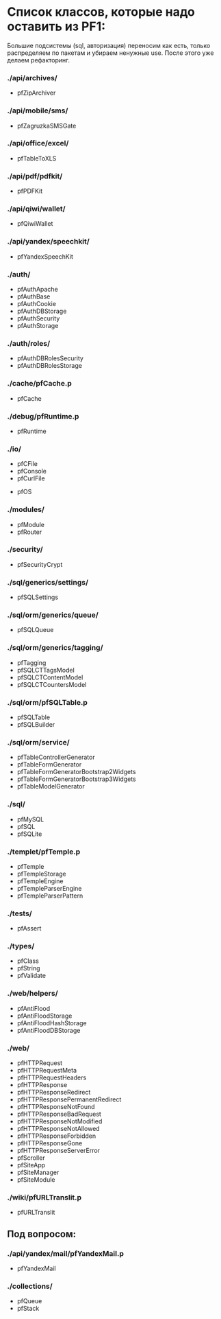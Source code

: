 # Список классов, которые надо оставить из PF1:

Большие подсистемы (sql, авторизация) переносим как есть, только распределяем по пакетам и убираем ненужные use. После этого уже делаем рефакторинг.

### ./api/archives/
* pfZipArchiver

### ./api/mobile/sms/
* pfZagruzkaSMSGate

### ./api/office/excel/
* pfTableToXLS

### ./api/pdf/pdfkit/
* pfPDFKit

### ./api/qiwi/wallet/
* pfQiwiWallet

### ./api/yandex/speechkit/
* pfYandexSpeechKit

### ./auth/
* pfAuthApache
* pfAuthBase
* pfAuthCookie
* pfAuthDBStorage
* pfAuthSecurity
* pfAuthStorage

### ./auth/roles/
* pfAuthDBRolesSecurity
* pfAuthDBRolesStorage

### ./cache/pfCache.p
* pfCache

### ./debug/pfRuntime.p
+ pfRuntime

### ./io/
+ pfCFile
+ pfConsole
+ pfCurlFile
* pfOS


### ./modules/
* pfModule
* pfRouter

### ./security/
* pfSecurityCrypt

### ./sql/generics/settings/
* pfSQLSettings

### ./sql/orm/generics/queue/
* pfSQLQueue

### ./sql/orm/generics/tagging/
* pfTagging
* pfSQLCTTagsModel
* pfSQLCTContentModel
* pfSQLCTCountersModel

### ./sql/orm/pfSQLTable.p
* pfSQLTable
* pfSQLBuilder

### ./sql/orm/service/
* pfTableControllerGenerator
* pfTableFormGenerator
* pfTableFormGeneratorBootstrap2Widgets
* pfTableFormGeneratorBootstrap3Widgets
* pfTableModelGenerator

### ./sql/
* pfMySQL
* pfSQL
* pfSQLite

### ./templet/pfTemple.p
* pfTemple
* pfTempleStorage
* pfTempleEngine
* pfTempleParserEngine
* pfTempleParserPattern

### ./tests/
+ pfAssert

### ./types/
+ pfClass
+ pfString
+ pfValidate

### ./web/helpers/
* pfAntiFlood
* pfAntiFloodStorage
* pfAntiFloodHashStorage
* pfAntiFloodDBStorage

### ./web/
* pfHTTPRequest
* pfHTTPRequestMeta
* pfHTTPRequestHeaders
* pfHTTPResponse
* pfHTTPResponseRedirect
* pfHTTPResponsePermanentRedirect
* pfHTTPResponseNotFound
* pfHTTPResponseBadRequest
* pfHTTPResponseNotModified
* pfHTTPResponseNotAllowed
* pfHTTPResponseForbidden
* pfHTTPResponseGone
* pfHTTPResponseServerError
* pfScroller
* pfSiteApp
* pfSiteManager
* pfSiteModule

### ./wiki/pfURLTranslit.p
* pfURLTranslit



## Под вопросом:

### ./api/yandex/mail/pfYandexMail.p
* pfYandexMail

### ./collections/
* pfQueue
* pfStack
